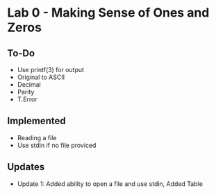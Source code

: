 # Lab 0 - Making Sense of Ones and Zeros

## To-Do
* Use printf(3) for output
* Original to ASCII
* Decimal 
* Parity
* T.Error

## Implemented
* Reading a file
* Use stdin if no file proviced

## Updates

* Update 1: Added ability to open a file and use stdin, Added Table